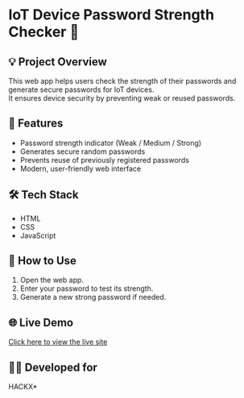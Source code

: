 # IoT Device Password Strength Checker 🔐

## 💡 Project Overview
This web app helps users check the strength of their passwords and generate secure passwords for IoT devices.  
It ensures device security by preventing weak or reused passwords.

## 🚀 Features
- Password strength indicator (Weak / Medium / Strong)
- Generates secure random passwords
- Prevents reuse of previously registered passwords
- Modern, user-friendly web interface

## 🛠️ Tech Stack
- HTML  
- CSS  
- JavaScript

## 🧩 How to Use
1. Open the web app.  
2. Enter your password to test its strength.  
3. Generate a new strong password if needed.  

## 🌐 Live Demo
[Click here to view the live site](https://shashibindhu20-droid.github.io/iot-password-checker/)

## 👩‍💻 Developed for
HACKX*


